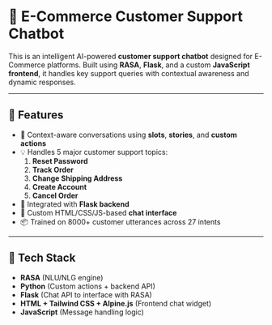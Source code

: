 # 🛒 E-Commerce Customer Support Chatbot

This is an intelligent AI-powered **customer support chatbot** designed for E-Commerce platforms. Built using **RASA**, **Flask**, and a custom **JavaScript frontend**, it handles key support queries with contextual awareness and dynamic responses.

---

## 🚀 Features

- 🔁 Context-aware conversations using **slots**, **stories**, and **custom actions**
- 💡 Handles 5 major customer support topics:
  1. **Reset Password**
  2. **Track Order**
  3. **Change Shipping Address**
  4. **Create Account**
  5. **Cancel Order**
- 🔌 Integrated with **Flask backend**
- 💬 Custom HTML/CSS/JS-based **chat interface**
- 📦 Trained on 8000+ customer utterances across 27 intents

---

## 🧠 Tech Stack

- **RASA** (NLU/NLG engine)
- **Python** (Custom actions + backend API)
- **Flask** (Chat API to interface with RASA)
- **HTML + Tailwind CSS + Alpine.js** (Frontend chat widget)
- **JavaScript** (Message handling logic)
